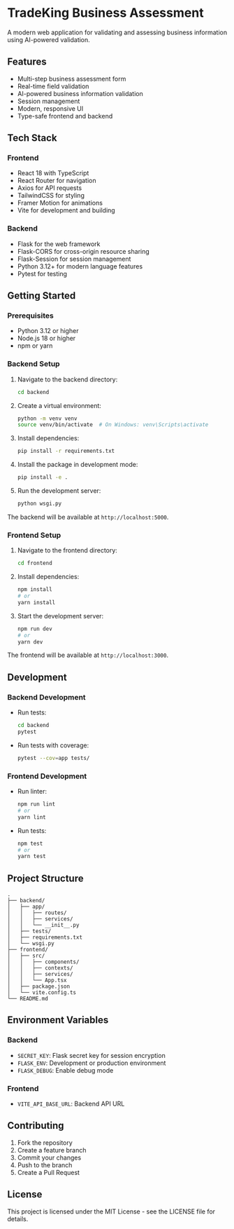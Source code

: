 # TradeKing Business Assessment

A modern web application for validating and assessing business information using AI-powered validation.

## Features

- Multi-step business assessment form
- Real-time field validation
- AI-powered business information validation
- Session management
- Modern, responsive UI
- Type-safe frontend and backend

## Tech Stack

### Frontend
- React 18 with TypeScript
- React Router for navigation
- Axios for API requests
- TailwindCSS for styling
- Framer Motion for animations
- Vite for development and building

### Backend
- Flask for the web framework
- Flask-CORS for cross-origin resource sharing
- Flask-Session for session management
- Python 3.12+ for modern language features
- Pytest for testing

## Getting Started

### Prerequisites
- Python 3.12 or higher
- Node.js 18 or higher
- npm or yarn

### Backend Setup

1. Navigate to the backend directory:
   ```bash
   cd backend
   ```

2. Create a virtual environment:
   ```bash
   python -m venv venv
   source venv/bin/activate  # On Windows: venv\Scripts\activate
   ```

3. Install dependencies:
   ```bash
   pip install -r requirements.txt
   ```

4. Install the package in development mode:
   ```bash
   pip install -e .
   ```

5. Run the development server:
   ```bash
   python wsgi.py
   ```

The backend will be available at `http://localhost:5000`.

### Frontend Setup

1. Navigate to the frontend directory:
   ```bash
   cd frontend
   ```

2. Install dependencies:
   ```bash
   npm install
   # or
   yarn install
   ```

3. Start the development server:
   ```bash
   npm run dev
   # or
   yarn dev
   ```

The frontend will be available at `http://localhost:3000`.

## Development

### Backend Development

- Run tests:
  ```bash
  cd backend
  pytest
  ```

- Run tests with coverage:
  ```bash
  pytest --cov=app tests/
  ```

### Frontend Development

- Run linter:
  ```bash
  npm run lint
  # or
  yarn lint
  ```

- Run tests:
  ```bash
  npm test
  # or
  yarn test
  ```

## Project Structure

```
.
├── backend/
│   ├── app/
│   │   ├── routes/
│   │   ├── services/
│   │   └── __init__.py
│   ├── tests/
│   ├── requirements.txt
│   └── wsgi.py
├── frontend/
│   ├── src/
│   │   ├── components/
│   │   ├── contexts/
│   │   ├── services/
│   │   └── App.tsx
│   ├── package.json
│   └── vite.config.ts
└── README.md
```

## Environment Variables

### Backend
- `SECRET_KEY`: Flask secret key for session encryption
- `FLASK_ENV`: Development or production environment
- `FLASK_DEBUG`: Enable debug mode

### Frontend
- `VITE_API_BASE_URL`: Backend API URL

## Contributing

1. Fork the repository
2. Create a feature branch
3. Commit your changes
4. Push to the branch
5. Create a Pull Request

## License

This project is licensed under the MIT License - see the LICENSE file for details. 